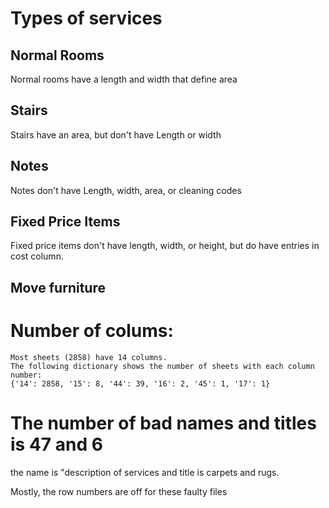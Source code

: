 # Types of services

## Normal Rooms

Normal rooms have a length and width that define area

## Stairs

Stairs have an area, but don't have Length or width

## Notes

Notes don't have Length, width, area, or cleaning codes


## Fixed Price Items

Fixed price items don't have length, width, or height, but do have entries in cost column. 

## Move furniture


# Number of colums:
    Most sheets (2858) have 14 columns. 
    The following dictionary shows the number of sheets with each column number:
    {'14': 2858, '15': 8, '44': 39, '16': 2, '45': 1, '17': 1}
    
# The number of bad names and titles is 47 and 6
the name is "description of services and title is carpets and rugs. 

Mostly, the row numbers are off for these faulty files

